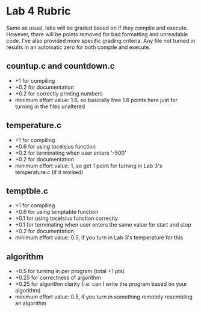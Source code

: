 Lab 4 Rubric
============

Same as usual, labs will be graded based on if they compile and execute. However, there will be 
points removed for bad formatting and unreadable code. I've also provided more specific grading
criteria. Any file not turned in results in an automatic zero for both compile and execute.

countup.c and countdown.c
-------------------------
 * +1 for compiling
 * +0.2 for documentation
 * +0.2 for correctly printing numbers
 * minimum effort value: 1.6, so basically free 1.6 points here just for turning in the files
 unaltered

temperature.c
-------------
 * +1 for compiling
 * +0.6 for using tocelsius function
 * +0.2 for terminating when user enters '-500'
 * +0.2 for documentation
 * minimum effort value: 1, so get 1 point for turning in Lab 3's temperature.c (if it worked)

temptble.c
----------
 * +1 for compiling
 * +0.6 for using temptable function
 * +0.1 for using tocelsius function correctly
 * +0.1 for terminating when user enters the same value for start and stop
 * +0.2 for documentation
 * minimum effort value: 0.5, if you turn in Lab 3's temperature for this

algorithm
---------
 * +0.5 for turning in per program (total +1 pts)
 * +0.25 for correctness of algorithm
 * +0.25 for algorithm clarity (i.e. can I write the program based on your algorithm)
 * minimum effort value: 0.5, if you turn in something remotely resembling an algorithm
